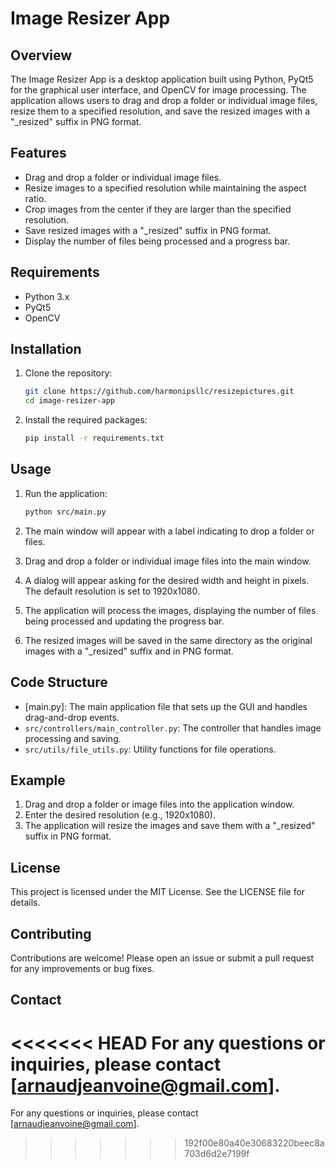 # Image Resizer App

## Overview

The Image Resizer App is a desktop application built using Python, PyQt5 for the graphical user interface, and OpenCV for image processing. The application allows users to drag and drop a folder or individual image files, resize them to a specified resolution, and save the resized images with a "_resized" suffix in PNG format.

## Features

- Drag and drop a folder or individual image files.
- Resize images to a specified resolution while maintaining the aspect ratio.
- Crop images from the center if they are larger than the specified resolution.
- Save resized images with a "_resized" suffix in PNG format.
- Display the number of files being processed and a progress bar.

## Requirements

- Python 3.x
- PyQt5
- OpenCV

## Installation

1. Clone the repository:
    ```sh
    git clone https://github.com/harmonipsllc/resizepictures.git
    cd image-resizer-app
    ```

2. Install the required packages:
    ```sh
    pip install -r requirements.txt
    ```

## Usage

1. Run the application:
    ```sh
    python src/main.py
    ```

2. The main window will appear with a label indicating to drop a folder or files.

3. Drag and drop a folder or individual image files into the main window.

4. A dialog will appear asking for the desired width and height in pixels. The default resolution is set to 1920x1080.

5. The application will process the images, displaying the number of files being processed and updating the progress bar.

6. The resized images will be saved in the same directory as the original images with a "_resized" suffix and in PNG format.

## Code Structure

- [main.py]: The main application file that sets up the GUI and handles drag-and-drop events.
- `src/controllers/main_controller.py`: The controller that handles image processing and saving.
- `src/utils/file_utils.py`: Utility functions for file operations.

## Example

1. Drag and drop a folder or image files into the application window.
2. Enter the desired resolution (e.g., 1920x1080).
3. The application will resize the images and save them with a "_resized" suffix in PNG format.

## License

This project is licensed under the MIT License. See the LICENSE file for details.

## Contributing

Contributions are welcome! Please open an issue or submit a pull request for any improvements or bug fixes.

## Contact

<<<<<<< HEAD
For any questions or inquiries, please contact [arnaudjeanvoine@gmail.com].
=======
For any questions or inquiries, please contact [arnaudjeanvoine@gmail.com].
>>>>>>> 192f00e80a40e30683220beec8a703d6d2e7199f
